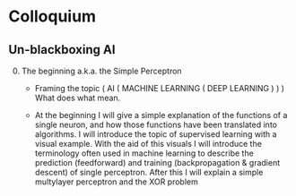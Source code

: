 # Colloquium

## Un-blackboxing AI

0. The beginning a.k.a. the Simple Perceptron

   * Framing the topic ( AI ( MACHINE LEARNING ( DEEP LEARNING ) ) ) What does what mean.


   * At the beginning I will give a simple explanation of the functions of a single neuron, and how those functions have been translated into algorithms. I will introduce the topic of supervised learning with a visual example. With the aid of this visuals I will introduce the terminology often used in machine learning to describe the prediction (feedforward) and training (backpropagation & gradient descent) of single perceptron. After this I will explain a simple multylayer perceptron and the XOR problem
